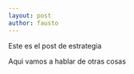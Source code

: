 ```yaml
---
layout: post
author: fausto
---
```

Este es el post de estrategia

Aqui vamos a hablar de otras cosas